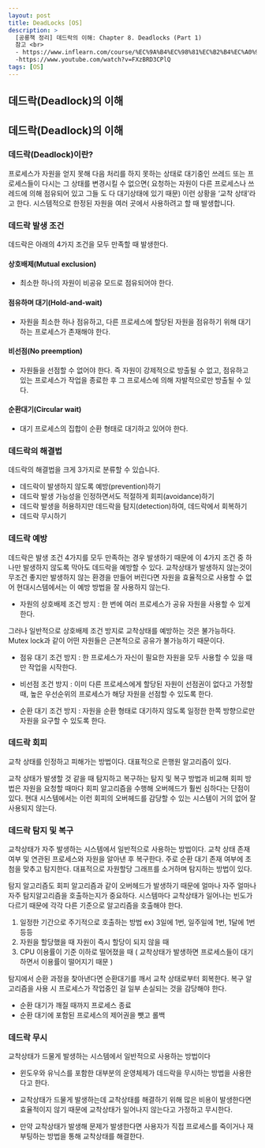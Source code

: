 ```yaml
---
layout: post
title: DeadLocks [OS]
description: >
  [공룡책 정리] 데드락의 이해: Chapter 8. Deadlocks (Part 1)
  참고 <br>
  - https://www.inflearn.com/course/%EC%9A%B4%EC%98%81%EC%B2%B4%EC%A0%9C-%EA%B3%B5%EB%A3%A1%EC%B1%85-%EC%A0%84%EA%B3%B5%EA%B0%95%EC%9D%98/lecture/65282?tab=curriculum
  -https://www.youtube.com/watch?v=FXzBRD3CPlQ
tags: [OS]
---
```


## 데드락(Deadlock)의 이해

## 데드락(Deadlock)의 이해

### 데드락(Deadlock)이란?

프로세스가 자원을 얻지 못해 다음 처리를 하지 못하는 상태로 대기중인 쓰레드 또는 프로세스들이 다시는 그 상태를 변경시킬 수 없으면( 요청하는 자원이 다른 프로세스나 쓰레드에 의해 점유되어 있고 그들 도 다 대기상태에 있기 때문) 이런 상황을 ‘교착 상태’라고 한다. 시스템적으로 한정된 자원을 여러 곳에서 사용하려고 할 때 발생합니다.

### 데드락 발생 조건

데드락은 아래의 4가지 조건을 모두 만족할 때 발생한다.

#### 상호배제(Mutual exclusion)

- 최소한 하나의 자원이 비공유 모드로 점유되어야 한다.

#### 점유하며 대기(Hold-and-wait)

- 자원을 최소한 하나 점유하고, 다른 프로세스에 할당된 자원을 점유하기 위해 대기하는 프로세스가 존재해야 한다.

#### 비선점(No preemption)

- 자원들을 선점할 수 없어야 한다. 즉 자원이 강제적으로 방출될 수 없고, 점유하고 있는 프로세스가 작업을 종료한 후 그 프로세스에 의해 자발적으로만 방출될 수 있다.

#### 순환대기(Circular wait)

- 대기 프로세스의 집합이 순환 형태로 대기하고 있어야 한다.

### 데드락의 해결법

데드락의 해결법을 크게 3가지로 분류할 수 있습니다.

- 데드락이 발생하지 않도록 예방(prevention)하기
- 데드락 발생 가능성을 인정하면서도 적절하게 회피(avoidance)하기
- 데드락 발생을 허용하지만 데드락을 탐지(detection)하여, 데드락에서 회복하기
- 데드락 무시하기

### 데드락 예방

데드락은 발생 조건 4가지를 모두 만족하는 경우 발생하기 때문에 이 4가지 조건 중 하나만 발생하지 않도록 막아도 데드락을 예방할 수 있다.
교착상태가 발생하지 않는것이 무조건 좋지만 발생하지 않는 환경을 만들어 버린다면 자원을 효율적으로 사용할 수 없어 현대시스템에서는 이 예방 방법을 잘 사용하지 않는다.

- 자원의 상호배제 조건 방지 : 한 번에 여러 프로세스가 공유 자원을 사용할 수 있게 한다.

그러나 일반적으로 상호배제 조건 방지로 교착상태를 예방하는 것은 불가능하다. Mutex lock과 같이 어떤 자원들은 근본적으로 공유가 불가능하기 때문이다.

- 점유 대기 조건 방지 : 한 프로세스가 자신이 필요한 자원을 모두 사용할 수 있을 때만 작업을 시작한다.

- 비선점 조건 방지 : 이미 다른 프로세스에게 할당된 자원이 선점권이 없다고 가정할 때, 높은 우선순위의 프로세스가 해당 자원을 선점할 수 있도록 한다.

- 순환 대기 조건 방지 : 자원을 순환 형태로 대기하지 않도록 일정한 한쪽 방향으로만 자원을 요구할 수 있도록 한다.

### 데드락 회피

교착 상태를 인정하고 피해가는 방법이다. 대표적으로 은행원 알고리즘이 있다.

교착 상태가 발생할 것 같을 때 탐지하고 복구하는 탐지 및 복구 방법과 비교해 회피 방법은 자원을 요청할 때마다 회피 알고리즘을 수행해 오버헤드가 훨씬 심하다는 단점이 있다. 현대 시스템에서는 이런 회피의 오버헤드를 감당할 수 있는 시스템이 거의 없어 잘 사용되지 않는다.

### 데드락 탐지 및 복구

교착상태가 자주 발생하는 시스템에서 일반적으로 사용하는 방법이다. 교착 상태 존재 여부 및 연관된 프로세스와 자원을 알아낸 후 복구한다. 주로 순환 대기 존재 여부에 초첨을 맞추고 탐지한다. 대표적으로 자원할당 그래프를 소거하며 탐지하는 방법이 있다.

탐지 알고리즘도 회피 알고리즘과 같이 오버헤드가 발생하기 때문에 얼마나 자주 얼마나 자주 탐지알고리즘을 호출하는지가 중요하다. 시스템마다 교착상태가 일어나는 빈도가 다르기 때문에 각각 다른 기준으로 알고리즘을 호출해야 한다.

1. 일정한 기간으로 주기적으로 호출하는 방법 ex) 3일에 1번, 일주일에 1번, 1달에 1번 등등
2. 자원을 할당했을 때 자원이 즉시 할당이 되지 않을 때
3. CPU 이용률이 기준 이하로 떨어졌을 때 ( 교착상태가 발생하면 프로세스들이 대기하면서 이용률이 떨어지기 때문 )

탐지에서 순환 과정을 찾아낸다면 순환대기를 깨서 교착 상태로부터 회복한다. 복구 알고리즘을 사용 시 프로세스가 작업중인 걸 일부 손실되는 것을 감당해야 한다.

- 순환 대기가 깨질 때까지 프로세스 종료
- 순환 대기에 포함된 프로세스의 제어권을 뺏고 롤백

### 데드락 무시

교착상태가 드물게 발생하는 시스템에서 일반적으로 사용하는 방법이다

- 윈도우와 유닉스를 포함한 대부분의 운영체제가 데드락을 무시하는 방법을 사용한다고 한다.

- 교착상태가 드물게 발생하는데 교착상태를 해결하기 위해 많은 비용이 발생한다면 효율적이지 않기 때문에 교착상태가 일어나지 않는다고 가정하고 무시한다.

- 만약 교착상태가 발생해 문제가 발생한다면 사용자가 직접 프로세스를 죽이거나 재부팅하는 방법을 통해 교착상태를 해결한다.
